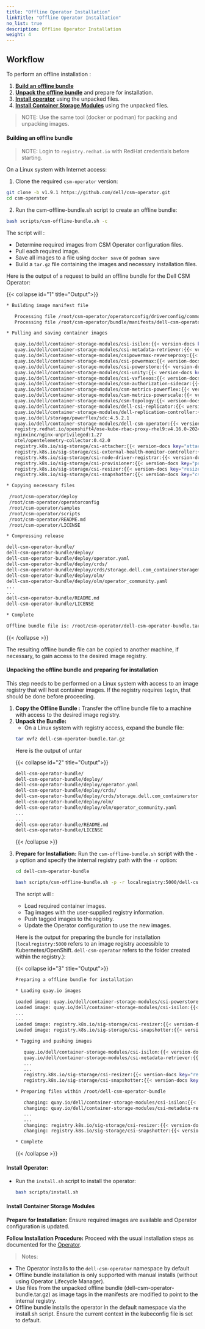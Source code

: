 ```yaml
---
title: "Offline Operator Installation"
linkTitle: "Offline Operator Installation"
no_list: true
description: Offline Operator Installation
weight: 4
---
```


## Workflow

To perform an offline installation :

1. [**Build an offline bundle**](../offline#building-an-offline-bundle-1)
2. [**Unpack the offline bundle**](../offline#unpacking-the-offline-bundle-and-preparing-for-installation-1) and prepare for installation.
3. [**Install operator**](../offline#install-operator-1) using the unpacked files.
4. [**Install Container Storage Modules**](../offline#install-container-storage-module-1) using the unpacked files.

>NOTE: Use the same tool (docker or podman) for packing and unpacking images.

#### **Building an offline bundle**

>NOTE: Login to `registry.redhat.io` with RedHat credentials before starting.

On a Linux system with Internet access:

1. Clone the required `csm-operator` version:
```bash
git clone -b v1.9.1 https://github.com/dell/csm-operator.git
cd csm-operator
```

2. Run the csm-offline-bundle.sh script to create an offline bundle:
```bash
bash scripts/csm-offline-bundle.sh -c
```

The script will :

* Determine required images from CSM Operator configuration files.
* Pull each required image.
* Save all images to a file using `docker save` or `podman save`
* Build a `tar.gz` file containing the images and necessary installation files.

Here is the output of a request to build an offline bundle for the Dell CSM Operator:


{{< collapse id="1" title="Output">}}

```bash
* Building image manifest file

   Processing file /root/csm-operator/operatorconfig/driverconfig/common/default.yaml
   Processing file /root/csm-operator/bundle/manifests/dell-csm-operator.clusterserviceversion.yaml

* Pulling and saving container images

   quay.io/dell/container-storage-modules/csi-isilon:{{< version-docs key="PScale_latestVersion" >}}
   quay.io/dell/container-storage-modules/csi-metadata-retriever:{{< version-docs key="metadata_retriever_latest_version" >}}
   quay.io/dell/container-storage-modules/csipowermax-reverseproxy:{{< version-docs key="Authv1_PMax_ReverseProxy_ConfigVersion" >}}
   quay.io/dell/container-storage-modules/csi-powermax:{{< version-docs key="PMax_latestVersion" >}}
   quay.io/dell/container-storage-modules/csi-powerstore:{{< version-docs key="PStore_latestVersion" >}}
   quay.io/dell/container-storage-modules/csi-unity:{{< version-docs key="PUnity_latestVersion" >}}
   quay.io/dell/container-storage-modules/csi-vxflexos:{{< version-docs key="PFlex_latestVersion" >}}
   quay.io/dell/container-storage-modules/csm-authorization-sidecar:{{< version-docs key="Authv1_csm_authorization_sidecar" >}}
   quay.io/dell/container-storage-modules/csm-metrics-powerflex:{{< version-docs key="Observability_csm_metrics_PFlex_image" >}}
   quay.io/dell/container-storage-modules/csm-metrics-powerscale:{{< version-docs key="Observability_csm_metrics_PScale_image" >}}
   quay.io/dell/container-storage-modules/csm-topology:{{< version-docs key="Observability_csm_topology_image" >}}
   quay.io/dell/container-storage-modules/dell-csi-replicator:{{< version-docs key="replicator_latest_version" >}}
   quay.io/dell/container-storage-modules/dell-replication-controller:{{< version-docs key="replication_controller_latest_version" >}}
   quay.io/dell/storage/powerflex/sdc:4.5.2.1
   quay.io/dell/container-storage-modules/dell-csm-operator:{{< version-docs key="csm-operator_latest_version" >}}
   registry.redhat.io/openshift4/ose-kube-rbac-proxy-rhel9:v4.16.0-202409051837.p0.g8ea2c99.assembly.stream.el9
   nginxinc/nginx-unprivileged:1.27
   otel/opentelemetry-collector:0.42.0
   registry.k8s.io/sig-storage/csi-attacher:{{< version-docs key="attacher_latest_version" >}}
   registry.k8s.io/sig-storage/csi-external-health-monitor-controller:{{< version-docs key="health_monitor_controller_latest_version" >}}
   registry.k8s.io/sig-storage/csi-node-driver-registrar:{{< version-docs key="node_driver_registrar_latest_version" >}}
   registry.k8s.io/sig-storage/csi-provisioner:{{< version-docs key="provisioner_latest_version" >}}
   registry.k8s.io/sig-storage/csi-resizer:{{< version-docs key="resizer_latest_version" >}}
   registry.k8s.io/sig-storage/csi-snapshotter:{{< version-docs key="csi_snapshotter_latest_version" >}}

* Copying necessary files

 /root/csm-operator/deploy
 /root/csm-operator/operatorconfig
 /root/csm-operator/samples
 /root/csm-operator/scripts
 /root/csm-operator/README.md
 /root/csm-operator/LICENSE

* Compressing release

dell-csm-operator-bundle/
dell-csm-operator-bundle/deploy/
dell-csm-operator-bundle/deploy/operator.yaml
dell-csm-operator-bundle/deploy/crds/
dell-csm-operator-bundle/deploy/crds/storage.dell.com_containerstoragemodules.yaml
dell-csm-operator-bundle/deploy/olm/
dell-csm-operator-bundle/deploy/olm/operator_community.yaml
...
...
dell-csm-operator-bundle/README.md
dell-csm-operator-bundle/LICENSE

* Complete

Offline bundle file is: /root/csm-operator/dell-csm-operator-bundle.tar.gz
```
{{< /collapse >}}

The resulting offline bundle file can be copied to another machine, if necessary, to gain access to the desired image registry.

#### **Unpacking the offline bundle and preparing for installation**

This step needs to be performed on a Linux system with access to an image registry that will host container images. If the registry requires `login`, that should be done before proceeding.

1. **Copy the Offline Bundle :** Transfer the offline bundle file to a machine with access to the desired image registry.
2. **Unpack the Bundle:**
    - On a Linux system with registry access, expand the bundle file:
    ```bash
    tar xvfz dell-csm-operator-bundle.tar.gz
    ```
   Here is the output of untar
<ul>
{{< collapse id="2" title="Output">}}

   ```bash
   dell-csm-operator-bundle/
   dell-csm-operator-bundle/deploy/
   dell-csm-operator-bundle/deploy/operator.yaml
   dell-csm-operator-bundle/deploy/crds/
   dell-csm-operator-bundle/deploy/crds/storage.dell.com_containerstoragemodules.yaml
   dell-csm-operator-bundle/deploy/olm/
   dell-csm-operator-bundle/deploy/olm/operator_community.yaml
   ...
   ...
   dell-csm-operator-bundle/README.md
   dell-csm-operator-bundle/LICENSE
   ```
{{< /collapse >}}
</ul>

3. **Prepare for Installation:** Run the `csm-offline-bundle.sh` script with the `-p` option and specify the internal registry path with the `-r` option:
      ```bash
      cd dell-csm-operator-bundle

      bash scripts/csm-offline-bundle.sh -p -r localregistry:5000/dell-csm-operator/
      ```

   The script will :

      - Load required container images.
      - Tag images with the user-supplied registry information.
      - Push tagged images to the registry.
      - Update the Operator configuration to use the new images.

      Here is the output for preparing the bundle for installation (`localregistry:5000` refers to an image registry accessible to Kubernetes/OpenShift. `dell-csm-operator` refers to the folder created within the registry.):
<ul>
{{< collapse id="3" title="Output">}}

```bash
Preparing a offline bundle for installation

* Loading quay.io images

Loaded image: quay.io/dell/container-storage-modules/csi-powerstore:{{< version-docs key="PStore_latestVersion" >}}
Loaded image: quay.io/dell/container-storage-modules/csi-isilon:{{< version-docs key="PScale_latestVersion" >}}
...
...
Loaded image: registry.k8s.io/sig-storage/csi-resizer:{{< version-docs key="resizer_latest_version" >}}
Loaded image: registry.k8s.io/sig-storage/csi-snapshotter:{{< version-docs key="csi_snapshotter_latest_version" >}}

* Tagging and pushing images

   quay.io/dell/container-storage-modules/csi-isilon:{{< version-docs key="PScale_latestVersion" >}} -> localregistry:5000/dell-csm-operator/csi-isilon:{{< version-docs key="PScale_latestVersion" >}}
   quay.io/dell/container-storage-modules/csi-metadata-retriever:{{< version-docs key="metadata_retriever_latest_version" >}} -> localregistry:5000/dell-csm-operator/csi-metadata-retriever:{{< version-docs key="metadata_retriever_latest_version" >}}
   ...
   ...
   registry.k8s.io/sig-storage/csi-resizer:{{< version-docs key="resizer_latest_version" >}} -> localregistry:5000/dell-csm-operator/csi-resizer:{{< version-docs key="resizer_latest_version" >}}
   registry.k8s.io/sig-storage/csi-snapshotter:{{< version-docs key="csi_snapshotter_latest_version" >}} -> localregistry:5000/dell-csm-operator/csi-snapshotter:{{< version-docs key="csi_snapshotter_latest_version" >}}

* Preparing files within /root/dell-csm-operator-bundle

   changing: quay.io/dell/container-storage-modules/csi-isilon:{{< version-docs key="PScale_latestVersion" >}} -> localregistry:5000/dell-csm-operator/csi-isilon:{{< version-docs key="PScale_latestVersion" >}}
   changing: quay.io/dell/container-storage-modules/csi-metadata-retriever:{{< version-docs key="metadata_retriever_latest_version" >}} -> localregistry:5000/dell-csm-operator/csi-metadata-retriever:{{< version-docs key="metadata_retriever_latest_version" >}}
   ...
   ...
   changing: registry.k8s.io/sig-storage/csi-resizer:{{< version-docs key="resizer_latest_version" >}} -> localregistry:5000/dell-csm-operator/csi-resizer:{{< version-docs key="resizer_latest_version" >}}
   changing: registry.k8s.io/sig-storage/csi-snapshotter:{{< version-docs key="csi_snapshotter_latest_version" >}} -> localregistry:5000/dell-csm-operator/csi-snapshotter:{{< version-docs key="csi_snapshotter_latest_version" >}}

* Complete
```
{{< /collapse >}}

</ul>

#### **Install Operator:**

   - Run the `install.sh` script to install the operator:

      ```bash
      bash scripts/install.sh
      ```
#### **Install Container Storage Modules**

**Prepare for Installation:** Ensure required images are available and Operator configuration is updated.

**Follow Installation Procedure:** Proceed with the usual installation steps as documented for the [Operator](docs/getting-started/installation/operator/operatorinstallation_openshift/#installation).

>Notes:
- The Operator installs to the `dell-csm-operator` namespace by default
- Offline bundle installation is only supported with manual installs (without using Operator Lifecycle Manager).
- Use files from the unpacked offline bundle (dell-csm-operator-bundle.tar.gz) as image tags in the manifests are modified to point to the internal registry.
- Offline bundle installs the operator in the default namespace via the install.sh script. Ensure the current context in the kubeconfig file is set to default.
